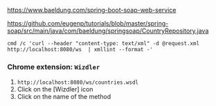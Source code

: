https://www.baeldung.com/spring-boot-soap-web-service

https://github.com/eugenp/tutorials/blob/master/spring-soap/src/main/java/com/baeldung/springsoap/CountryRepository.java


` cmd /c 'curl --header "content-type: text/xml" -d @request.xml http://localhost:8080/ws  | xmllint --format -' `



### Chrome extension: `Wizdler`
 
1. ` http://localhost:8080/ws/countries.wsdl `
2. Click on the [Wizdler] icon
3. Click on the name of the method